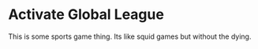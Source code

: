 # Activate Global League

This is some sports game thing. Its like squid games but without the dying.
